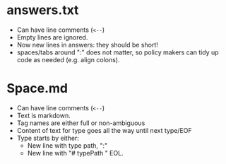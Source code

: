 # answers.txt
* Can have line comments (`<--`)
* Empty lines are ignored.
* Now new lines in answers: they should be short!
* spaces/tabs around ":" does not matter, so policy makers can tidy up code as needed (e.g. align colons).

# Space.md
* Can have line comments (`<--`)
* Text is markdown.
* Tag names are either full or non-ambiguous
* Content of text for type goes all the way until next type/EOF
* Type starts by either:
  * New line with type path, ":"
  * New line with "# typePath " EOL.
